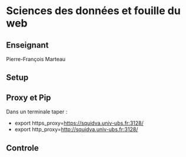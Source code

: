 # Sciences des données et fouille du web
## Enseignant
Pierre-François Marteau
## Setup
## Proxy et Pip
Dans un terminale taper : <br>
* export https_proxy=https://squidva.univ-ubs.fr:3128/
* export http_proxy=http://squidva.univ-ubs.fr:3128/
## Controle
